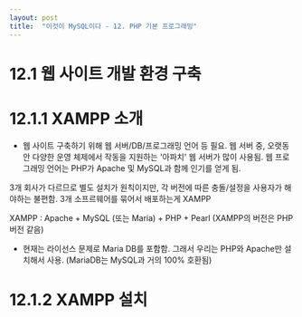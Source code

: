 ```yaml
---
layout: post
title:  "이것이 MySQL이다 - 12. PHP 기본 프로그래밍"
---
```


# 12.1 웹 사이트 개발 환경 구축
# 12.1.1 XAMPP 소개
- 웹 사이트 구축하기 위해 웹 서버/DB/프로그래밍 언어 등 필요.
웹 서버 중, 오랫동안 다양한 운영 체제에서 작동을 지원하는 '아파치' 웹 서버가 많이 사용됨.
웹 프로그래밍 언어는 PHP가 Apache 및 MySQL과 함께 인기를 얻게 됨.

3개 회사가 다르므로 별도 설치가 원칙이지만, 각 버전에 따른 충돌/설정을 사용자가 해야하는 불편함.
3개 소프르웨어를 묶어서 배포하는게 XAMPP

XAMPP : Apache + MySQL (또는 Maria) + PHP + Pearl
(XAMPP의 버전은 PHP 버전 같음)
- 현재는 라이선스 문제로 Maria DB를 포함함.
그래서 우리는 PHP와 Apache만 설치해서 사용.
(MariaDB는 MySQL과 거의 100% 호환됨)

# 12.1.2 XAMPP 설치

